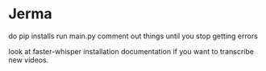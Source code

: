 # Jerma
do pip installs
run main.py
comment out things until you stop getting errors

look at faster-whisper installation documentation if you want to transcribe new videos.
